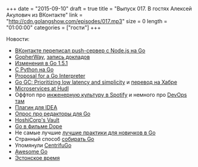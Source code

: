+++
date = "2015-09-10"
draft = true
title = "Выпуск 017. В гостях Алексей Акулович из ВКонтакте"
link = "http://cdn.golangshow.com/episodes/017.mp3"
size = 0
length = "01:00:00"
categories = ["гости"]
+++

Новости:

* [ВКонтакте переписал push-сервер с Node.js на Go](http://habrahabr.ru/post/265731/)
* [GopherWay](http://www.meetup.com/uagolang/events/225089450/),
  [запись докладов](https://www.youtube.com/watch?v=pmzOHFCWiF8)
* [Изменения в Go 1.5.1](https://github.com/golang/go/issues?q=milestone%3AGo1.5.1)
* [С Python на Go](http://blog.repustate.com/migrating-entire-api-go-python/)
* [Proposal for a Go Interpreter](https://docs.google.com/document/d/1Hvxf6NMPaCUd-1iqm_968SuHN1Vf8dLZQyHjvPyVE0Q/preview)
* [Go GC: Prioritizing low latency and simplicity](https://blog.golang.org/go15gc)
  и [перевод на Хабре](http://habrahabr.ru/post/265833/)
* [Microservices at Hudl](http://www.meetup.com/Microservices-NYC/events/224700188/)
* Оффтоп про [инженерную культуру в Spotify](https://labs.spotify.com/2014/03/27/spotify-engineering-culture-part-1/)
  и немного про [DevOps там](http://devopsdeflope.ru/posts/2014/014.html)
* [Плагин для IDEA](https://github.com/go-lang-plugin-org/go-lang-idea-plugin#pre-release-builds)
* [Опрос про редакторы для Go](https://www.reddit.com/r/golang/comments/3jp2fh/go_editorsides_poll_results_chart/)
* [HoshiCorp's Vault](http://www.infoq.com/news/2015/09/hashicorp-vault)
* [Go в фильме Dope](https://www.reddit.com/r/golang/comments/3k1qqu/golang_in_the_movie_dope_2015/)
* Не самые лучшие [лучшие практики для новичков в Go](https://medium.com/@IndianGuru/best-practices-for-a-new-go-developer-8660384302fc)
* Странный способ [собирать Go](https://medium.com/iron-io-blog/the-easiest-way-to-develop-with-go-introducing-a-docker-based-go-tool-c456238507d6)
* Упомянули [CentrifuGo](http://habrahabr.ru/company/mailru/blog/266017/)
* [Awesome Go](https://github.com/avelino/awesome-go)
* [Эстонское время](https://groups.google.com/forum/#!topic/golang-nuts/WUHrkIyk3I4)
